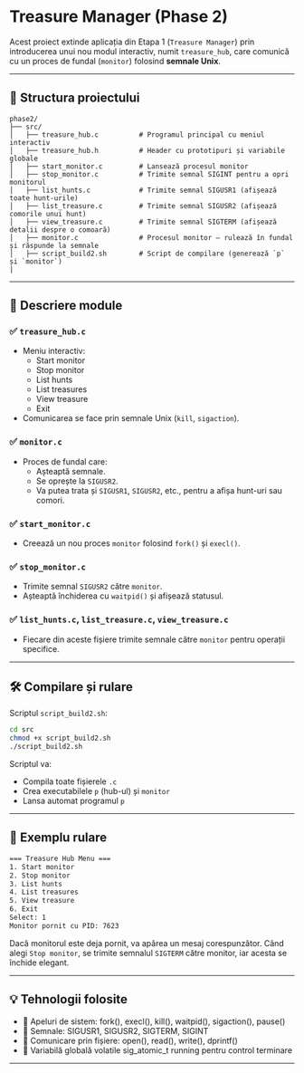 # Treasure Manager (Phase 2)

Acest proiect extinde aplicația din Etapa 1 (`Treasure Manager`) prin introducerea unui nou modul interactiv, numit `treasure_hub`, care comunică cu un proces de fundal (`monitor`) folosind **semnale Unix**.

---

## 📁 Structura proiectului

```
phase2/
├── src/
│   ├── treasure_hub.c          # Programul principal cu meniul interactiv
│   ├── treasure_hub.h          # Header cu prototipuri și variabile globale
│   ├── start_monitor.c         # Lansează procesul monitor
│   ├── stop_monitor.c          # Trimite semnal SIGINT pentru a opri monitorul
│   ├── list_hunts.c            # Trimite semnal SIGUSR1 (afișează toate hunt-urile)
│   ├── list_treasure.c         # Trimite semnal SIGUSR2 (afișează comorile unui hunt)
│   ├── view_treasure.c         # Trimite semnal SIGTERM (afișează detalii despre o comoară)
│   ├── monitor.c               # Procesul monitor – rulează în fundal și răspunde la semnale
│   ├── script_build2.sh        # Script de compilare (generează `p` și `monitor`)
|
```

---

## 🔧 Descriere module

### ✅ `treasure_hub.c`
- Meniu interactiv:
  - Start monitor
  - Stop monitor
  - List hunts
  - List treasures
  - View treasure
  - Exit
- Comunicarea se face prin semnale Unix (`kill`, `sigaction`).

### ✅ `monitor.c`
- Proces de fundal care:
  - Așteaptă semnale.
  - Se oprește la `SIGUSR2`.
  - Va putea trata și `SIGUSR1`, `SIGUSR2`, etc., pentru a afișa hunt-uri sau comori.

### ✅ `start_monitor.c`
- Creează un nou proces `monitor` folosind `fork()` și `execl()`.

### ✅ `stop_monitor.c`
- Trimite semnal `SIGUSR2` către `monitor`.
- Așteaptă închiderea cu `waitpid()` și afișează statusul.

### ✅ `list_hunts.c`, `list_treasure.c`, `view_treasure.c`
- Fiecare din aceste fișiere trimite semnale către `monitor` pentru operații specifice.

---

## 🛠️ Compilare și rulare

Scriptul `script_build2.sh`:

```bash
cd src
chmod +x script_build2.sh
./script_build2.sh
```

Scriptul va:
- Compila toate fișierele `.c`
- Crea executabilele `p` (hub-ul) și `monitor`
- Lansa automat programul `p`

---

## 🧪 Exemplu rulare

```bash
=== Treasure Hub Menu ===
1. Start monitor
2. Stop monitor
3. List hunts
4. List treasures
5. View treasure
6. Exit
Select: 1
Monitor pornit cu PID: 7623
```

Dacă monitorul este deja pornit, va apărea un mesaj corespunzător.
Când alegi `Stop monitor`, se trimite semnalul `SIGTERM` către monitor, iar acesta se închide elegant.

---

## 💡 Tehnologii folosite

- 📌 Apeluri de sistem: fork(), execl(), kill(), waitpid(), sigaction(), pause()
- 📌 Semnale: SIGUSR1, SIGUSR2, SIGTERM, SIGINT
- 📌 Comunicare prin fișiere: open(), read(), write(), dprintf()
- 📌 Variabilă globală volatile sig_atomic_t running pentru control terminare

---

